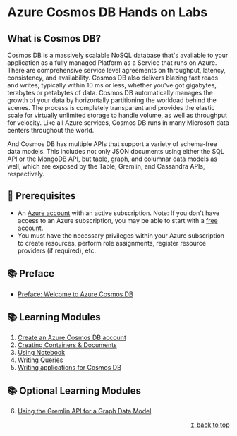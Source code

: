 # Azure Cosmos DB Hands on Labs

## What is Cosmos DB?

Cosmos DB is a massively scalable NoSQL database that's available to your application as a fully managed Platform as a Service that runs on Azure. There are comprehensive service level agreements on throughput, latency, consistency, and availability. Cosmos DB also delivers blazing fast reads and writes, typically within 10 ms or less, whether you've got gigabytes, terabytes or petabytes of data. Cosmos DB automatically manages the growth of your data by horizontally partitioning the workload behind the scenes. The process is completely transparent and provides the elastic scale for virtually unlimited storage to handle volume, as well as throughput for velocity. Like all Azure services, Cosmos DB runs in many Microsoft data centers throughout the world. 

And Cosmos DB has multiple APIs that support a variety of schema‑free data models. This includes not only JSON documents using either the SQL API or the MongoDB API, but table, graph, and columnar data models as well, which are exposed by the Table, Gremlin, and Cassandra APIs, respectively.

## :thinking: Prerequisites

* An [Azure account](https://azure.microsoft.com/free/) with an active subscription. Note: If you don't have access to an Azure subscription, you may be able to start with a [free account](https://www.azure.com/free).
* You must have the necessary privileges within your Azure subscription to create resources, perform role assignments, register resource providers (if required), etc.

## :books: Preface

* [Preface: Welcome to Azure Cosmos DB](./modules/preface.md)

## :books: Learning Modules

1. [Create an Azure Cosmos DB account](./modules/module01.md)
2. [Creating Containers & Documents](./modules/module02a.md)
3. [Using Notebook](./modules/module03.md)
4. [Writing Queries](./modules/module04.md)
5. [Writing applications for Cosmos DB](./modules/module05.md)

## :books: Optional Learning Modules

6. [Using the Gremlin API for a Graph Data Model](./modules/module06.md)

<div align="right"><a href="#microsoft-purview-workshop">↥ back to top</a></div>

